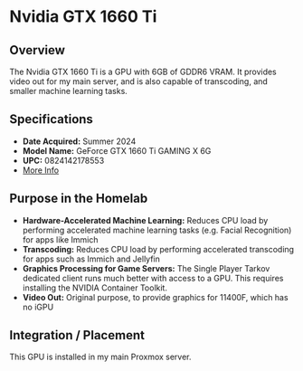 # Nvidia GTX 1660 Ti

## Overview

The Nvidia GTX 1660 Ti is a GPU with 6GB of GDDR6 VRAM. It provides video out for my main server, and is also capable of transcoding, and smaller machine learning tasks.

## Specifications

- **Date Acquired:** Summer 2024
- **Model Name:**  GeForce GTX 1660 Ti GAMING X 6G
- **UPC:** 0824142178553
- [More Info](https://us.msi.com/Graphics-Card/GeForce-GTX-1660-Ti-GAMING-X-6G/Specification)

## Purpose in the Homelab

- **Hardware-Accelerated Machine Learning:** Reduces CPU load by performing accelerated machine learning tasks (e.g. Facial Recognition) for apps like Immich
- **Transcoding:** Reduces CPU load by performing accelerated transcoding for apps such as Immich and Jellyfin
- **Graphics Processing for Game Servers:** The Single Player Tarkov dedicated client runs much better with access to a GPU. This requires installing the NVIDIA Container Toolkit.
- **Video Out:** Original purpose, to provide graphics for 11400F, which has no iGPU

## Integration / Placement

This GPU is installed in my main Proxmox server.
